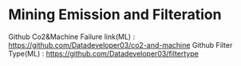 # Mining Emission and Filteration
Github Co2&Machine Failure link(ML) : https://github.com/Datadeveloper03/co2-and-machine
Github Filter Type(ML) : https://github.com/Datadeveloper03/filtertype
